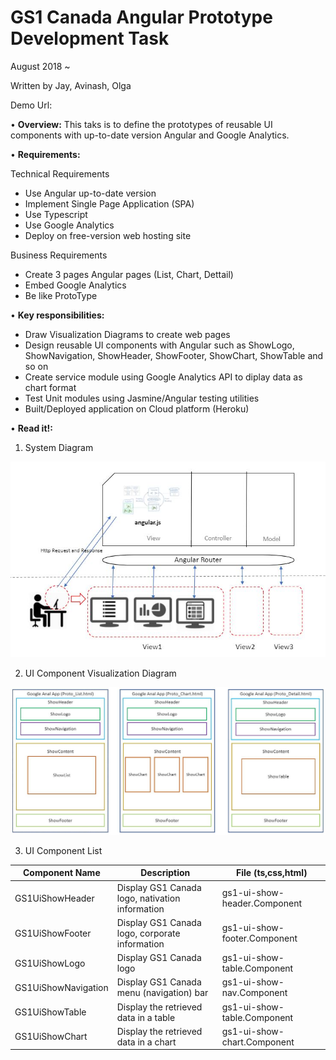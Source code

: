 # GS1 Canada Angular Prototype Development Task
August 2018 ~ 

Written by Jay, Avinash, Olga

Demo Url: 

• **Overview:** This taks is to define the prototypes of reusable UI components with up-to-date version Angular and Google Analytics.

• **Requirements:**

Technical Requirements 

- Use Angular up-to-date version 
- Implement Single Page Application (SPA) 
- Use Typescript 
- Use Google Analytics
- Deploy on free-version web hosting site

Business Requirements 

- Create 3 pages Angular pages (List, Chart, Dettail)
- Embed Google Analytics 
- Be like ProtoType 

• **Key responsibilities:**
- Draw Visualization Diagrams to create web pages
- Design reusable UI components with Angular such as ShowLogo, ShowNavigation, ShowHeader, ShowFooter, ShowChart, ShowTable and so on
- Create service module using Google Analytics API to diplay data as chart format
- Test Unit modules using Jasmine/Angular testing utilities
- Built/Deployed application on Cloud platform (Heroku)

• **Read it!:**

1. System Diagram

![eps01](https://github.com/Gs1TestTeam/GS1_Angular_Prototype/blob/master/src/assets/image/system-diagram.jpg)

2. UI Component Visualization Diagram

![eps02](https://github.com/Gs1TestTeam/GS1_Angular_Prototype/blob/master/src/assets/image/visual-diagrams.jpg)

3. UI Component List

|Component Name|Description|File (ts,css,html)|
| ------------ | --------- | ---------------- |
|GS1UiShowHeader|Display GS1 Canada logo, nativation information|gs1-ui-show-header.Component|
|GS1UiShowFooter|Display GS1 Canada logo, corporate information|gs1-ui-show-footer.Component|
|GS1UiShowLogo|Display GS1 Canada logo|gs1-ui-show-table.Component|
|GS1UiShowNavigation|Display GS1 Canada menu (navigation) bar|gs1-ui-show-nav.Component|
|GS1UiShowTable|Display the retrieved data in a table|gs1-ui-show-table.Component|
|GS1UiShowChart|Display the retrieved data in a chart|gs1-ui-show-chart.Component|
